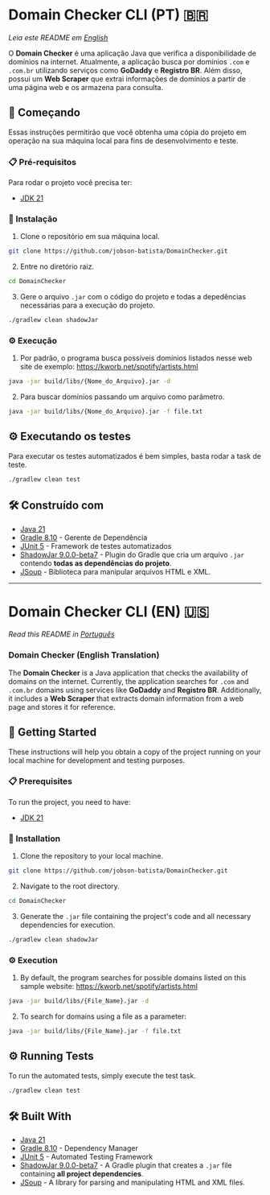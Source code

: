 # Domain Checker CLI (PT) 🇧🇷

_Leia este README em [English](#domain-checker-cli-en)_

O **Domain Checker** é uma aplicação Java que verifica a disponibilidade de domínios na internet. Atualmente, a aplicação busca por domínios `.com` e `.com.br` utilizando serviços como **GoDaddy** e **Registro BR**. Além disso, possui um **Web Scraper** que extrai informações de domínios a partir de uma página web e os armazena para consulta.

## 🚀 Começando

Essas instruções permitirão que você obtenha uma cópia do projeto em operação na sua máquina local para fins de desenvolvimento e teste.

### 📋 Pré-requisitos

Para rodar o projeto você precisa ter:

* [JDK 21](https://www.oracle.com/br/java/technologies/downloads/#java21)

### 🔧 Instalação

1. Clone o repositório em sua máquina local.
```bash
git clone https://github.com/jobson-batista/DomainChecker.git
```
2. Entre no diretório raiz.
```bash
cd DomainChecker
```
3. Gere o arquivo ```.jar``` com o código do projeto e todas a depedências necessárias para a execução do projeto.
```bash
./gradlew clean shadowJar
```
### ⚙️ Execução

1. Por padrão, o programa busca possíveis domínios listados nesse web site de exemplo: https://kworb.net/spotify/artists.html

```bash
java -jar build/libs/{Nome_do_Arquivo}.jar -d
```
2. Para buscar domínios passando um arquivo como parâmetro.
```bash
java -jar build/libs/{Nome_do_Arquivo}.jar -f file.txt
```

## ⚙️ Executando os testes
Para executar os testes automatizados é bem simples, basta rodar a task de teste.
```bash 
./gradlew clean test
```

## 🛠️ Construído com



* [Java 21](https://www.oracle.com/br/java/technologies/downloads/#java21)
* [Gradle 8.10](https://gradle.org/releases/) - Gerente de Dependência
* [JUnit 5](https://junit.org/junit5/) - Framework de testes automatizados
* [ShadowJar 9.0.0-beta7](https://github.com/GradleUp/shadow) - Plugin do Gradle que cria um arquivo `.jar` contendo **todas as dependências do projeto**.
* [JSoup](https://jsoup.org) - Biblioteca para manipular arquivos HTML e XML.


---

# Domain Checker CLI (EN) 🇺🇸

_Read this README in [Português](#domain-checker-cli-pt)_

### **Domain Checker** (English Translation)

The **Domain Checker** is a Java application that checks the availability of domains on the internet. Currently, the application searches for `.com` and `.com.br` domains using services like **GoDaddy** and **Registro BR**. Additionally, it includes a **Web Scraper** that extracts domain information from a web page and stores it for reference.

## 🚀 Getting Started

These instructions will help you obtain a copy of the project running on your local machine for development and testing purposes.

### 📋 Prerequisites

To run the project, you need to have:

* [JDK 21](https://www.oracle.com/java/technologies/downloads/#java21)

### 🔧 Installation

1. Clone the repository to your local machine.
```bash
git clone https://github.com/jobson-batista/DomainChecker.git
```
2. Navigate to the root directory.
```bash
cd DomainChecker
```
3. Generate the `.jar` file containing the project's code and all necessary dependencies for execution.
```bash
./gradlew clean shadowJar
```

### ⚙️ Execution

1. By default, the program searches for possible domains listed on this sample website: https://kworb.net/spotify/artists.html

```bash
java -jar build/libs/{File_Name}.jar -d
```
2. To search for domains using a file as a parameter:
```bash
java -jar build/libs/{File_Name}.jar -f file.txt
```

## ⚙️ Running Tests
To run the automated tests, simply execute the test task.
```bash 
./gradlew clean test
```

## 🛠️ Built With

* [Java 21](https://www.oracle.com/java/technologies/downloads/#java21)
* [Gradle 8.10](https://gradle.org/releases/) - Dependency Manager
* [JUnit 5](https://junit.org/junit5/) - Automated Testing Framework
* [ShadowJar 9.0.0-beta7](https://github.com/GradleUp/shadow) - A Gradle plugin that creates a `.jar` file containing **all project dependencies**.
* [JSoup](https://jsoup.org) - A library for parsing and manipulating HTML and XML files.
